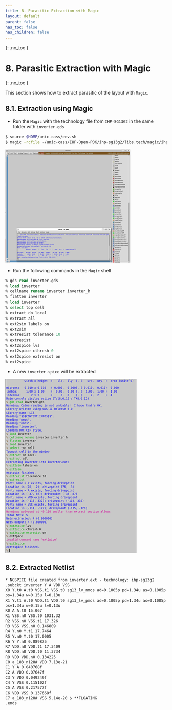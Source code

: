 ```yaml
---
title: 8. Parasitic Extraction with Magic
layout: default
parent: false
has_toc: false
has_children: false
---
```

{: .no_toc }
# 8. Parasitic Extraction with Magic

{: .no_toc }

<!-- <details open markdown="block">
  <summary>
    Table of contents
  </summary>
  {: .text-delta }
- TOC
{:toc}
</details> -->

This section shows how to extract parasitic of the layout with `Magic`.

## 8.1. Extraction using Magic

- Run the `Magic` with the technology file from `IHP-SG13G2` in the same folder with `inverter.gds`

```sh
$ source $HOME/unic-cass/env.sh
$ magic -rcfile ~/unic-cass/IHP-Open-PDK/ihp-sg13g2/libs.tech/magic/ihp-sg13g2.magicrc
```

![](images/8.1-open_magic.png)

- Run the following commands in the `Magic` shell

```tcl
% gds read inverter.gds
% load inverter
% cellname rename inverter inverter_h
% flatten inverter
% load inverter
% select top cell
% extract do local
% extract all
% ext2sim labels on
% ext2sim
% extresist tolerance 10
% extresist
% ext2spice lvs
% ext2spice cthresh 0
% ext2spice extresist on
% ext2spice
```

- A new `inverter.spice` will be extracted

![](images/8.2-magic_shell.png)

## 8.2. Extracted Netlist

```spice
* NGSPICE file created from inverter.ext - technology: ihp-sg13g2
.subckt inverter Y A VDD VSS
X0 Y.t0 A.t0 VSS.t1 VSS.t0 sg13_lv_nmos ad=0.1005p pd=1.34u as=0.1005p ps=1.34u w=0.15u l=0.13u
X1 Y.t1 A.t0 VDD.t1 VDD.t0 sg13_lv_pmos ad=0.1005p pd=1.34u as=0.1005p ps=1.34u w=0.15u l=0.13u
R0 A A.t0 15.067
R1 VSS.n0 VSS.t0 1031.32
R2 VSS.n0 VSS.t1 17.326
R3 VSS VSS.n0 0.146809
R4 Y.n0 Y.t1 17.7464
R5 Y.n0 Y.t0 17.0005
R6 Y Y.n0 0.089875
R7 VDD.n0 VDD.t1 17.3409
R8 VDD.n0 VDD.t0 11.3734
R9 VDD VDD.n0 0.134225
C0 a_183_n128# VDD 7.13e-21
C1 Y A 0.040768f
C2 A VDD 0.07647f
C3 Y VDD 0.049249f
C4 Y VSS 0.115102f
C5 A VSS 0.217577f
C6 VDD VSS 0.137668f
C7 a_183_n128# VSS 5.14e-20 $ **FLOATING
.ends
```
